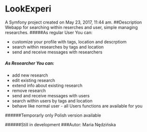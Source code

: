 LookExperi
==========
A Symfony project created on May 23, 2017, 11:44 am.
##Description
Webapp for searching within reserches and user, simple managing researches. 
#####As regular User You can:
- customize your profile with tags, location and descrptiom
- search within researches by tags and location
- send and receive messages with researchers
##### As Researcher You can:
- add new research
- edit existing research
- extend info about existing research
- remove research
- send and receive messages with users
- search within users by tags and location
- behave like normal user - all Users functions are available for you

######Temporarly only Polish version available

######Still in development
###Autor: Maria Nędzińska



